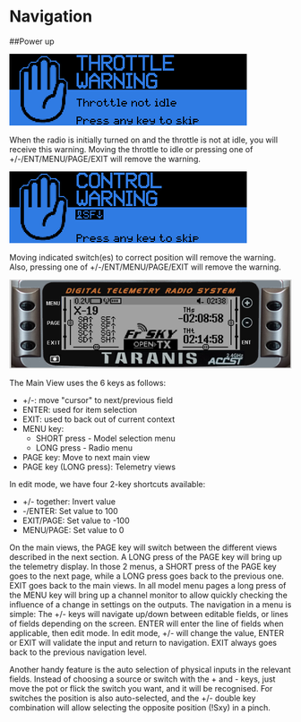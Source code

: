 # Navigation

##Power up

![](images/throttle-warning.png)

When the radio is initially turned on and the throttle is not at idle, you will receive this warning.  Moving the throttle to idle or pressing one of +/-/ENT/MENU/PAGE/EXIT will remove the warning.

![](images/control-warning.png)

Moving indicated switch(es) to correct position will remove the warning. Also, pressing one of +/-/ENT/MENU/PAGE/EXIT will remove the warning.

![](images/Menu-buttons.png)

The Main View uses the 6 keys as follows: 
- +/-: move "cursor" to next/previous field
- ENTER: used for item selection
- EXIT: used to back out of current context
- MENU key:
    * SHORT press - Model selection menu
    * LONG press - Radio menu
- PAGE key: Move to next main view
- PAGE key (LONG press): Telemetry views

In edit mode, we have four 2-key shortcuts available:
* +/- together: Invert value
* -/ENTER: Set value to 100
* EXIT/PAGE: Set value to -100
* MENU/PAGE: Set value to 0


On the main views, the PAGE key will switch between the different views described in the next section. A LONG press of the PAGE key will bring up the telemetry display. In those 2 menus, a SHORT press of the PAGE key goes to the next page, while a LONG press goes back to the previous one. EXIT goes back to the main views. In all model menu pages a long press of the MENU key will bring up a channel monitor to allow quickly checking the influence of a change in settings on the outputs.
The navigation in a menu is simple: The +/- keys will navigate up/down between editable fields, or lines of fields depending on the screen.
ENTER will enter the line of fields when applicable, then edit mode. In edit mode, +/- will change the value, ENTER or EXIT will validate the input and return to navigation. EXIT always goes back to the previous navigation level.

Another handy feature is the auto selection of physical inputs in the relevant fields. Instead of choosing a source or switch with the + and - keys, just move the pot or flick the switch you want, and it will be recognised. For switches the position is also auto-selected, and the +/- double key combination will allow selecting the opposite position (!Sxy) in a pinch.



